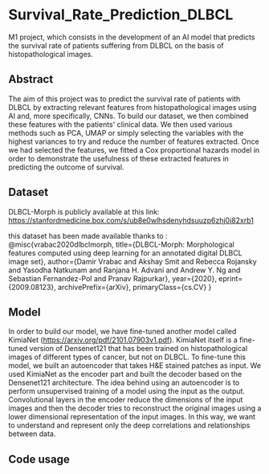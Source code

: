 # Survival_Rate_Prediction_DLBCL

M1 project, which consists in the development of an AI model that predicts the survival rate of patients suffering from DLBCL on the basis of histopathological images.  

## Abstract 

The aim of this project was to predict the survival rate of patients with DLBCL by extracting relevant features from histopathological images using AI and, more specifically, CNNs. To build our dataset, we then combined these features with the patients' clinical data. We then used various methods such as PCA, UMAP or simply selecting the variables with the highest variances to try and reduce the number of features extracted. Once we had selected the features, we fitted a Cox proportional hazards model in order to demonstrate the usefulness of these extracted features in predicting the outcome of survival.

## Dataset 

DLBCL-Morph is publicly available at this link: 
https://stanfordmedicine.box.com/s/ub8e0wlhsdenyhdsuuzp6zhj0i82xrb1

this dataset has been made available thanks to : 
@misc{vrabac2020dlbclmorph,
    title={DLBCL-Morph: Morphological features computed using deep learning for an annotated digital DLBCL image set},
    author={Damir Vrabac and Akshay Smit and Rebecca Rojansky and Yasodha Natkunam and Ranjana H. Advani and Andrew Y. Ng and Sebastian Fernandez-Pol and Pranav Rajpurkar},
    year={2020},
    eprint={2009.08123},
    archivePrefix={arXiv},
    primaryClass={cs.CV}
}

## Model 

In order to build our model, we have fine-tuned another model called KimiaNet (https://arxiv.org/pdf/2101.07903v1.pdf). KimiaNet itself is a fine-tuned version of Densenet121 that has been trained on histopathological images of different types of cancer, but not on DLBCL. To fine-tune this model, we built an autoencoder that takes H&E stained patches as input. We used KimiaNet as the encoder part and built the decoder based on the Densenet121 architecture. The idea behind using an autoencoder is to perform unsupervised training of a model using the input as the output. Convolutional layers in the encoder reduce the dimensions of the input images and then the decoder tries to reconstruct the original images using a lower dimensional representation of the input images. In this way, we want to understand and represent only the deep correlations and relationships between data.

## Code usage
